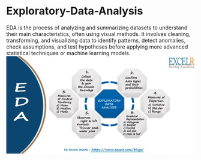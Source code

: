 # Exploratory-Data-Analysis
EDA is the process of analyzing and summarizing datasets to understand their main characteristics, often using visual methods. It involves cleaning, transforming, and visualizing data to identify patterns, detect anomalies, check assumptions, and test hypotheses before applying more advanced statistical techniques or machine learning models.
![EDA Background](https://github.com/Kamakshi-Handa/Exploratory-Data-Analysis/blob/main/eda.jpeg?raw=true)
